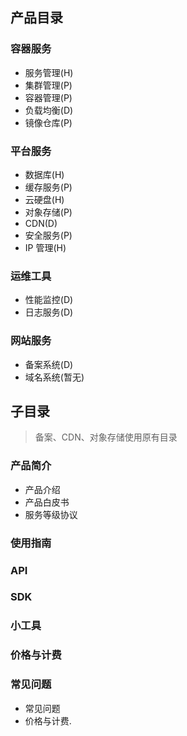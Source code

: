 ## 产品目录
### 容器服务
* 服务管理(H)
* 集群管理(P)
* 容器管理(P)
* 负载均衡(D)
* 镜像仓库(P)

### 平台服务
* 数据库(H)
* 缓存服务(P)
* 云硬盘(H)
* 对象存储(P)
* CDN(D)
* 安全服务(P)
* IP 管理(H)

### 运维工具
* 性能监控(D)
* 日志服务(D)

### 网站服务
* 备案系统(D)
* 域名系统(暂无)

## 子目录
> 备案、CDN、对象存储使用原有目录

### 产品简介
* 产品介绍
* 产品白皮书
* 服务等级协议

### 使用指南
### API
### SDK
### 小工具
### 价格与计费
### 常见问题
* 常见问题
* 价格与计费.



